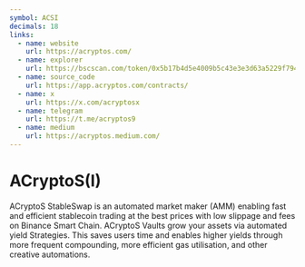 ```yaml
---
symbol: ACSI
decimals: 18
links:
  - name: website
    url: https://acryptos.com/
  - name: explorer
    url: https://bscscan.com/token/0x5b17b4d5e4009b5c43e3e3d63a5229f794cba389
  - name: source_code
    url: https://app.acryptos.com/contracts/
  - name: x
    url: https://x.com/acryptosx
  - name: telegram
    url: https://t.me/acryptos9
  - name: medium
    url: https://acryptos.medium.com/
---
```


# ACryptoS(I)

ACryptoS StableSwap is an automated market maker (AMM) enabling fast and efficient stablecoin trading at the best prices with low slippage and fees on Binance Smart Chain. ACryptoS Vaults grow your assets via automated yield Strategies. This saves users time and enables higher yields through more frequent compounding, more efficient gas utilisation, and other creative automations.
